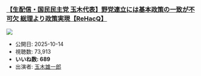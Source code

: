 ### [【生配信・国民民主党 玉木代表】野党連立には基本政策の一致が不可欠 総理より政策実現【ReHacQ】](https://www.youtube.com/watch?v=E1mB_sLc0sY)
[![](https://img.youtube.com/vi/E1mB_sLc0sY/sddefault.jpg)](https://www.youtube.com/watch?v=E1mB_sLc0sY)
-   公開日: 2025-10-14
-   視聴数: 73,913
-   **いいね数: 689**
-   出演者: [玉木雄一郎](/rehacq_fan/people/玉木雄一郎 "wikilink")
